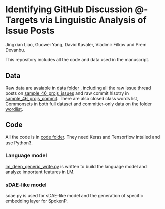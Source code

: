 # Identifying GitHub Discussion @-Targets via Linguistic Analysis of Issue Posts

Jingxian Liao, Guowei Yang, David Kavaler, Vladimir Filkov and Prem Devanbu.

This repository includes all the code and data used in the manuscript.

## Data

Raw data are avaiable in [data folder](https://github.com/thalia-L/Identifying_GitHub_Discussion_Targets/tree/master/data) , including all the raw Issue thread posts on [sample_46_projs_issues](https://github.com/thalia-L/Identifying_GitHub_Discussion_Targets/tree/master/data/sample_46_projs_issues) and raw commit hisotry in [sample_46_projs_commit](https://github.com/thalia-L/Identifying_GitHub_Discussion_Targets/tree/master/data/sample_46_projs_issues). There are also closed class words list, Commonsets in both full dataset and committer-only data on the folder [wordlist](https://github.com/thalia-L/Identifying_GitHub_Discussion_Targets/tree/master/data/wordlist).

## Code

All the code is in [code folder](https://github.com/thalia-L/Identifying_GitHub_Discussion_Targets/tree/master/code). They need Keras and Tensorflow intalled and use Python3.

### Language model

[lm_deep_generic_write.py](https://github.com/thalia-L/Identifying_GitHub_Discussion_Targets/blob/master/code/lm_deep_generic_write.py) is written to build the language model and analyze important features in LM.

### sDAE-like model

sdae.py is used for sDAE-like model and the generation of specific embedding layer for SpokenP.
